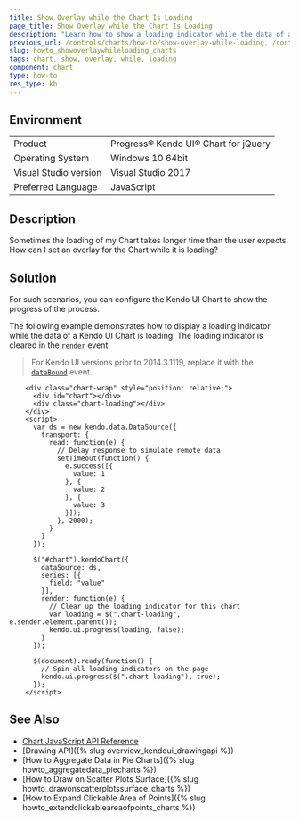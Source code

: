```yaml
---
title: Show Overlay while the Chart Is Loading
page_title: Show Overlay while the Chart Is Loading
description: "Learn how to show a loading indicator while the data of a Kendo UI Chart is loading."
previous_url: /controls/charts/how-to/show-overlay-while-loading, /controls/charts/how-to/appearance/show-overlay-while-loading
slug: howto_showoverlaywhileloading_charts
tags: chart, show, overlay, while, loading
component: chart
type: how-to
res_type: kb
---
```


## Environment

<table>
 <tr>
  <td>Product</td>
  <td>Progress® Kendo UI® Chart for jQuery</td>
 </tr>
 <tr>
  <td>Operating System</td>
  <td>Windows 10 64bit</td>
 </tr>
 <tr>
  <td>Visual Studio version</td>
  <td>Visual Studio 2017</td>
 </tr>
 <tr>
  <td>Preferred Language</td>
  <td>JavaScript</td>
 </tr>
</table>

## Description

Sometimes the loading of my Chart takes longer time than the user expects. How can I set an overlay for the Chart while it is loading?

## Solution

For such scenarios, you can configure the Kendo UI Chart to show the progress of the process.

The following example demonstrates how to display a loading indicator while the data of a Kendo UI Chart is loading. The loading indicator is cleared in the [`render`](/api/javascript/dataviz/ui/chart/events/render) event.

> For Kendo UI versions prior to 2014.3.1119, replace it with the [`dataBound`](/api/javascript/dataviz/ui/chart/events/databound) event.

```dojo
    <div class="chart-wrap" style="position: relative;">
      <div id="chart"></div>
      <div class="chart-loading"></div>
    </div>
    <script>
      var ds = new kendo.data.DataSource({
        transport: {
          read: function(e) {
            // Delay response to simulate remote data
            setTimeout(function() {
              e.success([{
                value: 1
              }, {
                value: 2
              }, {
                value: 3
              }]);
            }, 2000);
          }
        }
      });

      $("#chart").kendoChart({
        dataSource: ds,
        series: [{
          field: "value"
        }],
        render: function(e) {
          // Clear up the loading indicator for this chart
          var loading = $(".chart-loading", e.sender.element.parent());
          kendo.ui.progress(loading, false);
        }
      });

      $(document).ready(function() {
        // Spin all loading indicators on the page
        kendo.ui.progress($(".chart-loading"), true);
      });
    </script>
```

## See Also

* [Chart JavaScript API Reference](/api/javascript/dataviz/ui/chart)
* [Drawing API]({% slug overview_kendoui_drawingapi %})
* [How to Aggregate Data in Pie Charts]({% slug howto_aggregatedata_piecharts %})
* [How to Draw on Scatter Plots Surface]({% slug howto_drawonscatterplotssurface_charts %})
* [How to Expand Clickable Area of Points]({% slug howto_extendclickableareaofpoints_charts %})
